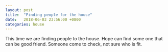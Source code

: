 ```yaml
---
layout: post
title:  "Finding people for the house"
date:   2018-06-03 23:56:00 +0800
categories: house
---
```


This time we are finding people to the house.
Hope can find some one that can be good friend.
Someone come to check, not sure who is fit.

